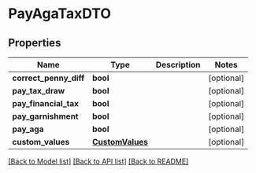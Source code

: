 # PayAgaTaxDTO

## Properties
Name | Type | Description | Notes
------------ | ------------- | ------------- | -------------
**correct_penny_diff** | **bool** |  | [optional] 
**pay_tax_draw** | **bool** |  | [optional] 
**pay_financial_tax** | **bool** |  | [optional] 
**pay_garnishment** | **bool** |  | [optional] 
**pay_aga** | **bool** |  | [optional] 
**custom_values** | [**CustomValues**](CustomValues.md) |  | [optional] 

[[Back to Model list]](../README.md#documentation-for-models) [[Back to API list]](../README.md#documentation-for-api-endpoints) [[Back to README]](../README.md)

